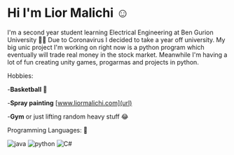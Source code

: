 # Hi I'm Lior Malichi :relaxed:

I'm  a second year student learning Electrical Engineering at Ben Gurion University :man_student:
Due to Coronavirus I decided to take a year off university.
My big unic project I'm working on right now is a python program which eventually will trade real money in the stock market.
Meanwhile I'm having a lot of fun creating unity games, progarmas and projects in python.



Hobbies:

-**Basketball** :basketball:

-**Spray painting** [www.liormalichi.com](url)

-**Gym** or just lifting random heavy stuff :joy:



Programming Languages: :love_you_gesture:


 ![java](https://user-images.githubusercontent.com/63522056/117112921-741fbe80-ad92-11eb-96ef-456f7eff791a.png)
![python](https://user-images.githubusercontent.com/63522056/117112947-7c77f980-ad92-11eb-9a0a-083c7ea9ab0e.png) 
    ![C#](https://user-images.githubusercontent.com/63522056/117117826-a7fde280-ad98-11eb-8f2f-a7cd368df866.png)
